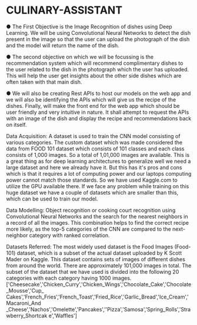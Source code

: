 # CULINARY-ASSISTANT

● The First Objective is the Image Recognition of dishes using Deep Learning. We will
be using Convolutional Neural Networks to detect the dish present in the image so
that the user can upload the photograph of the dish and the model will return the name
of the dish.

● The second objective on which we will be focussing is the recommendation system
which will recommend complimentary dishes to the user related to the dish in the
photograph which the user has uploaded. This will help the user get insights about the
other side dishes which are often taken with that main dish.

● We will also be creating Rest APIs to host our models on the web app and we will
also be identifying the APIs which will give us the recipe of the dishes. Finally, will
make the front end for the web app which should be user friendly and very intuitive in
nature. It shall attempt to request the APIs with an image of the dish and display the
recipe and recommendations back on itself.

Data Acquisition: 
A dataset is used to train the CNN model consisting of various
categories. The custom dataset which was made considered the data from FOOD 101 dataset
which consists of 101 classes and each class consists of 1,000 images. So a total of 1,01,000
images are available. This is a great thing as for deep learning architectures to generalize well
we need a large dataset and here we already have it. But this has it's pros and cons which is
that it requires a lot of computing power and our laptops computing power cannot match
those standards. So we have used Kaggle.com to utilize the GPU available there. If we face
any problem while training on this huge dataset we have a couple of datasets which are
smaller than this, which can be used to train our model.

Data Modelling: 
Object recognition or cooking court recognition using Convolutional
Neural Networks and the search for the nearest neighbors in a record of all the images. This
combination helps to find the correct recipe more likely, as the top-5 categories of the CNN
are compared to the next-neighbor category with ranked correlation.

Datasets Referred:
The most widely used dataset is the Food Images (Food-101) dataset, which is a subset of the
actual dataset uploaded by K Scott Mader on Kaggle. This dataset contains sets of images of
different dishes from around the world. There are approximately 101,000 images in total. The
subset of the dataset that we have used is divided into the following 20 categories with each
category having 1000 images.
['Cheesecake','Chicken_Curry','Chicken_Wings','Chocolate_Cake','Chocolate_Mousse','Cup_
Cakes','French_Fries','French_Toast','Fried_Rice','Garlic_Bread','Ice_Cream','Macaroni_And
_Cheese','Nachos','Omelette','Pancakes',’'Pizza','Samosa','Spring_Rolls','Strawberry_Shortcak
e','Waffles']
